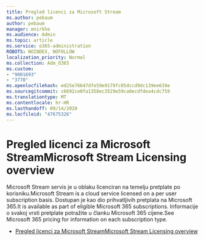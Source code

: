 ```yaml
---
title: Pregled licenci za Microsoft Stream
ms.author: pebaum
author: pebaum
manager: mnirkhe
ms.audience: Admin
ms.topic: article
ms.service: o365-administration
ROBOTS: NOINDEX, NOFOLLOW
localization_priority: Normal
ms.collection: Adm_O365
ms.custom:
- "9001693"
- "3770"
ms.openlocfilehash: ed25e76647dfe59e9179fc05dccd9dc139ee639e
ms.sourcegitcommit: c6692ce0fa1358ec3529e59ca0ecdfdea4cdc759
ms.translationtype: MT
ms.contentlocale: hr-HR
ms.lasthandoff: 09/14/2020
ms.locfileid: "47675326"
---
```

# <a name="microsoft-stream-licensing-overview"></a><span data-ttu-id="12982-102">Pregled licenci za Microsoft Stream</span><span class="sxs-lookup"><span data-stu-id="12982-102">Microsoft Stream Licensing overview</span></span>

<span data-ttu-id="12982-103">Microsoft Stream servis je u oblaku licenciran na temelju pretplate po korisniku.</span><span class="sxs-lookup"><span data-stu-id="12982-103">Microsoft Stream is a cloud service licensed on a per user subscription basis.</span></span> <span data-ttu-id="12982-104">Dostupan je kao dio prihvatljivih pretplata na Microsoft 365.</span><span class="sxs-lookup"><span data-stu-id="12982-104">It is available as part of eligible Microsoft 365 subscriptions.</span></span> <span data-ttu-id="12982-105">Informacije o svakoj vrsti pretplate potražite u članku Microsoft 365 cijene.</span><span class="sxs-lookup"><span data-stu-id="12982-105">See Microsoft 365 pricing for information on each subscription type.</span></span>

- [<span data-ttu-id="12982-106">Pregled licenci za Microsoft Stream</span><span class="sxs-lookup"><span data-stu-id="12982-106">Microsoft Stream Licensing overview</span></span>](https://docs.microsoft.com/stream/license-overview)